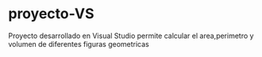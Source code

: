 # proyecto-VS

Proyecto desarrollado en Visual Studio
permite calcular el area,perimetro y volumen de diferentes figuras geometricas
